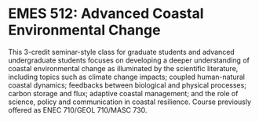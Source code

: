 # EMES 512: Advanced Coastal Environmental Change

This 3-credit seminar-style class for graduate students and advanced undergraduate students focuses on developing a deeper understanding of coastal environmental change as illuminated by the scientific literature, including topics such as climate change impacts; coupled human-natural coastal dynamics; feedbacks between biological and physical processes; carbon storage and flux; adaptive coastal management; and the role of science, policy and communication in coastal resilience. Course previously offered as ENEC 710/GEOL 710/MASC 730.